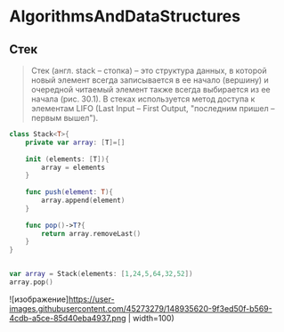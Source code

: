 # AlgorithmsAndDataStructures

## Стек
> Стек (англ. stack – стопка) – это структура данных, в которой новый элемент всегда записывается в ее начало (вершину) и очередной читаемый элемент также всегда
> выбирается из ее начала (рис. 30.1). В стеках используется метод доступа к элементам LIFO (Last Input – First Output, "последним пришел – первым вышел").
```swift
class Stack<T>{
    private var array: [T]=[]
    
    init (elements: [T]){
        array = elements
    }
    
    func push(element: T){
        array.append(element)
    }
    
    func pop()->T?{
        return array.removeLast()
    }
}


var array = Stack(elements: [1,24,5,64,32,52])
array.pop()
```

![изображение]https://user-images.githubusercontent.com/45273279/148935620-9f3ed50f-b569-4cdb-a5ce-85d40eba4937.png | width=100)
